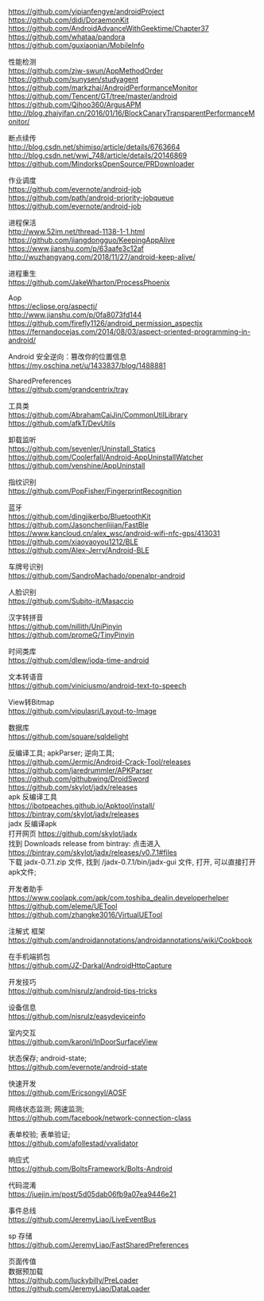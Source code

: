 https://github.com/yipianfengye/androidProject  
https://github.com/didi/DoraemonKit  
https://github.com/AndroidAdvanceWithGeektime/Chapter37  
https://github.com/whataa/pandora  
https://github.com/guxiaonian/MobileInfo  

性能检测  
https://github.com/zjw-swun/AppMethodOrder   
https://github.com/sunysen/studyagent  
https://github.com/markzhai/AndroidPerformanceMonitor  
https://github.com/Tencent/GT/tree/master/android  
https://github.com/Qihoo360/ArgusAPM  
http://blog.zhaiyifan.cn/2016/01/16/BlockCanaryTransparentPerformanceMonitor/  


断点续传  
http://blog.csdn.net/shimiso/article/details/6763664  
http://blog.csdn.net/wwj_748/article/details/20146869  
https://github.com/MindorksOpenSource/PRDownloader  

作业调度  
https://github.com/evernote/android-job  
https://github.com/path/android-priority-jobqueue 
https://github.com/evernote/android-job  

进程保活  
http://www.52im.net/thread-1138-1-1.html    
https://github.com/jiangdongguo/KeepingAppAlive  
https://www.jianshu.com/p/63aafe3c12af  
http://wuzhangyang.com/2018/11/27/android-keep-alive/  


进程重生  
https://github.com/JakeWharton/ProcessPhoenix  

Aop  
https://eclipse.org/aspectj/  
http://www.jianshu.com/p/0fa8073fd144  
https://github.com/firefly1126/android_permission_aspectjx  
https://fernandocejas.com/2014/08/03/aspect-oriented-programming-in-android/  

Android 安全逆向：篡改你的位置信息  
https://my.oschina.net/u/1433837/blog/1488881  

SharedPreferences  
https://github.com/grandcentrix/tray    

工具类  
https://github.com/AbrahamCaiJin/CommonUtilLibrary  
https://github.com/afkT/DevUtils  

卸载监听  
https://github.com/sevenler/Uninstall_Statics  
https://github.com/Coolerfall/Android-AppUninstallWatcher  
https://github.com/venshine/AppUninstall  


指纹识别  
https://github.com/PopFisher/FingerprintRecognition  

蓝牙  
https://github.com/dingjikerbo/BluetoothKit  
https://github.com/Jasonchenlijian/FastBle  
https://www.kancloud.cn/alex_wsc/android-wifi-nfc-gps/413031  
https://github.com/xiaoyaoyou1212/BLE  
https://github.com/Alex-Jerry/Android-BLE  


车牌号识别  
https://github.com/SandroMachado/openalpr-android  

人脸识别  
https://github.com/Subito-it/Masaccio  

汉字转拼音  
https://github.com/nillith/UniPinyin  
https://github.com/promeG/TinyPinyin  

时间类库  
https://github.com/dlew/joda-time-android  

文本转语音  
https://github.com/viniciusmo/android-text-to-speech


View转Bitmap  
https://github.com/vipulasri/Layout-to-Image  


数据库  
https://github.com/square/sqldelight

反编译工具;  apkParser;  逆向工具;  
https://github.com/Jermic/Android-Crack-Tool/releases  
https://github.com/jaredrummler/APKParser  
https://github.com/githubwing/DroidSword  
https://github.com/skylot/jadx/releases  
apk 反编译工具  
https://ibotpeaches.github.io/Apktool/install/  
https://bintray.com/skylot/jadx/releases  
jadx 反编译apk  
打开网页  https://github.com/skylot/jadx  
找到 Downloads  release from bintray:  点击进入 https://bintray.com/skylot/jadx/releases/v0.7.1#files  
下载  jadx-0.7.1.zip 文件,  找到  /jadx-0.7.1/bin/jadx-gui   文件, 打开, 可以直接打开apk文件;  

开发者助手  
https://www.coolapk.com/apk/com.toshiba_dealin.developerhelper  
https://github.com/eleme/UETool  
https://github.com/zhangke3016/VirtualUETool  

注解式 框架  
https://github.com/androidannotations/androidannotations/wiki/Cookbook  

在手机端抓包  
https://github.com/JZ-Darkal/AndroidHttpCapture    

开发技巧  
https://github.com/nisrulz/android-tips-tricks  

设备信息  
https://github.com/nisrulz/easydeviceinfo  


室内交互  
https://github.com/karonl/InDoorSurfaceView  

状态保存;  android-state;  
https://github.com/evernote/android-state  

快速开发  
https://github.com/Ericsongyl/AOSF  


网络状态监测;  网速监测;  
https://github.com/facebook/network-connection-class  

表单校验;  表单验证;  
https://github.com/afollestad/vvalidator  


响应式  
https://github.com/BoltsFramework/Bolts-Android  

代码混淆  
https://juejin.im/post/5d05dab06fb9a07ea9446e21  

事件总线  
https://github.com/JeremyLiao/LiveEventBus  

sp 存储  
https://github.com/JeremyLiao/FastSharedPreferences  

页面传值  
数据预加载  
https://github.com/luckybilly/PreLoader  
https://github.com/JeremyLiao/DataLoader  

